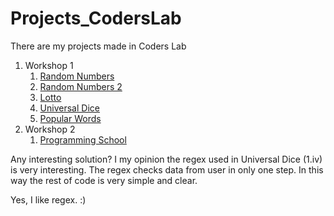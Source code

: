 # Projects_CodersLab
There are my projects made in Coders Lab


<ol>
  <li>Workshop 1
    <ol>
      <li><a href="https://github.com/AdrianGalus/Projects_CodersLab/blob/master/Workshop1/src/main/java/workshop1/randomnumbers/RandomNumbers.java">Random Numbers</a></li>
      <li><a href="https://github.com/AdrianGalus/Projects_CodersLab/blob/master/Workshop1/src/main/java/workshop1/randomnumbers/RandomNumbers2.java">Random Numbers 2</a></li>
      <li><a href="https://github.com/AdrianGalus/Projects_CodersLab/blob/master/Workshop1/src/main/java/workshop1/lottogame/Lotto.java">Lotto</a></li>
      <li><a href="https://github.com/AdrianGalus/Projects_CodersLab/blob/master/Workshop1/src/main/java/workshop1/dice/UniversalDice.java">Universal Dice</a></li>
      <li><a href="https://github.com/AdrianGalus/Projects_CodersLab/blob/master/Workshop1/src/main/java/workshop1/words/PopularWords.java">Popular Words</a></li>
    </ol>
 </li>
 <li>
    Workshop 2
    <ol>
        <li><a href="https://github.com/AdrianGalus/Projects_CodersLab/tree/master/Workshop2/src/main/java/workshop2">Programming School</a>
        </li>
    </ol>
 </li>
</ol>

Any interesting solution? I my opinion the regex used in Universal Dice (1.iv) is very interesting. The regex checks data from user in only one step. In this way the rest of code is very simple and clear. 

Yes, I like regex. :)